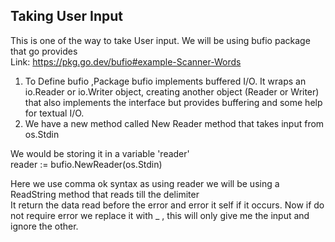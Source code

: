 ## Taking User Input

This is one of the way to take User input. We will be using bufio package that go provides  
Link: https://pkg.go.dev/bufio#example-Scanner-Words

1. To Define bufio ,Package bufio implements buffered I/O. It wraps an io.Reader or io.Writer object, creating another object (Reader or Writer) that also implements the interface but provides buffering and some help for textual I/O.
2. We have a new method called New Reader method that takes input from os.Stdin

We would be storing it in a variable 'reader'  
 reader := bufio.NewReader(os.Stdin)

Here we use comma ok syntax as using reader we will be using a ReadString method that reads till the delimiter  
It return the data read before the error and error it self if it occurs. Now if do not require error we replace it with \_ , this will only give me the input and  
ignore the other.
